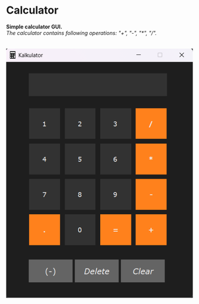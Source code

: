 # Calculator
__Simple calculator GUI.<br>__
_The calculator contains following operations: "+", "-", "*", "/"._<br>
<br>
<br>
![usage_image1](usage_images/img1.png)